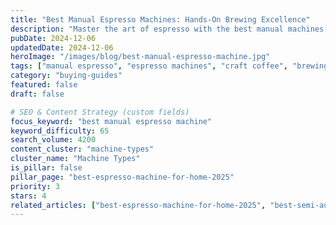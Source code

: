 ```yaml
---
title: "Best Manual Espresso Machines: Hands-On Brewing Excellence"
description: "Master the art of espresso with the best manual machines. Complete control over every variable for the perfect shot every time."
pubDate: 2024-12-06
updatedDate: 2024-12-06
heroImage: "/images/blog/best-manual-espresso-machine.jpg"
tags: ["manual espresso", "espresso machines", "craft coffee", "brewing technique"]
category: "buying-guides"
featured: false
draft: false

# SEO & Content Strategy (custom fields)
focus_keyword: "best manual espresso machine"
keyword_difficulty: 65
search_volume: 4200
content_cluster: "machine-types"
cluster_name: "Machine Types"
is_pillar: false
pillar_page: "best-espresso-machine-for-home-2025"
priority: 3
stars: 4
related_articles: ["best-espresso-machine-for-home-2025", "best-semi-automatic-espresso-machine", "how-to-make-espresso-at-home"]
---
```



